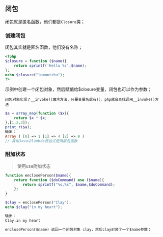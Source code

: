 ## 闭包

闭包就是匿名函数，他们都是`Closure`类；

### 创建闭包

闭包其实就是匿名函数，他们没有名称；

```php
<?php
$closure = function ($name){
    return sprintf('Hello %s',$name);
};
echo $closure("lomontzhu");
?>
```

示例中创建一个闭包对象，然后赋值给$closure变量，闭包也可以作为参数；

```text
闭包对象实现了__invoke()魔术方法，只要变量名后有()，php就会查找调用__invoke()方法
```

```php
$a = array_map(function ($x){
    return $x * $x;
},[1,2,3]);
print_r($a);
输出：
Array ( [0] => 1 [1] => 4 [2] => 9 )
// 类似Java中lambda表达式使用匿名函数
```

### 附加状态

> 使用use附加状态

```php
function enclosePerson($name){
    return function ($doCommand) use ($name){
        return sprintf("%s,%s", $name,$doCommand);
    };
}

$clay = enclosePerson("Clay");
echo $clay("in my heart");

输出：
Clay,in my heart
```

```txt
enclosePerson($name) 返回一个闭包对象 clay，然后clay封装了一个$name参数；
```

